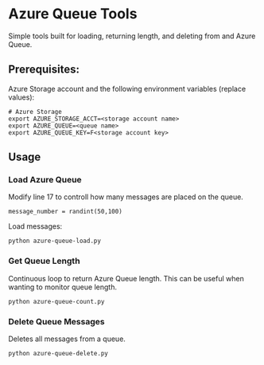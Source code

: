 # Azure Queue Tools

Simple tools built for loading, returning length, and deleting from and Azure Queue.

## Prerequisites:

Azure Storage account and the following environment variables (replace values):

```
# Azure Storage
export AZURE_STORAGE_ACCT=<storage account name>
export AZURE_QUEUE=<queue name>
export AZURE_QUEUE_KEY=F<storage account key>
```

## Usage

### Load Azure Queue

Modify line 17 to controll how many messages are placed on the queue.

```
message_number = randint(50,100)
```

Load messages:

```
python azure-queue-load.py
```

### Get Queue Length

Continuous loop to return Azure Queue length. This can be useful when wanting to monitor queue length.

```
python azure-queue-count.py
```

### Delete Queue Messages

Deletes all messages from a queue.

```
python azure-queue-delete.py
```